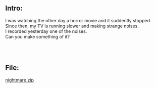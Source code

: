 ## Intro:
I was watching the other day a horror movie and it suddently stopped.<br>
Since then, my TV is running slower and making strange noises.<br>
I recorded yesterday one of the noises. <br>
Can you make something of it? <br>

<br><br>

## File:
[nightmare.zip](https://github.com/ChronosPK/Sibiu_Academic_CTF/files/10254197/nightmare.zip)
